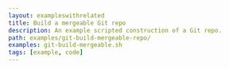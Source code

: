 ```yaml
---
layout: exampleswithrelated
title: Build a mergeable Git repo
description: An example scripted construction of a Git repo.
path: examples/git-build-mergeable-repo/
examples: git-build-mergeable.sh
tags: [example, code]
---
```


<LINK>
